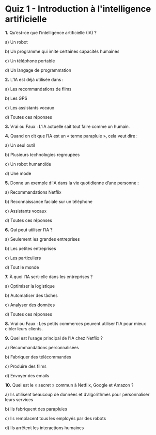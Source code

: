 # Quiz 1 - Introduction à l'intelligence artificielle

**1.** Qu’est-ce que l’intelligence artificielle (IA) ?

a) Un robot

b) Un programme qui imite certaines capacités humaines

c) Un téléphone portable

d) Un langage de programmation

**2.** L’IA est déjà utilisée dans :

a) Les recommandations de films

b) Les GPS

c) Les assistants vocaux

d) Toutes ces réponses

**3.** Vrai ou Faux :
L’IA actuelle sait tout faire comme un humain.

**4.** Quand on dit que l’IA est un « terme parapluie », cela veut dire :

a) Un seul outil

b) Plusieurs technologies regroupées

c) Un robot humanoïde

d) Une mode

**5.** Donne un exemple d’IA dans la vie quotidienne d’une personne :

a) Recommandations Netflix

b) Reconnaissance faciale sur un téléphone

c) Assistants vocaux

d) Toutes ces réponses

**6.** Qui peut utiliser l’IA ?

a) Seulement les grandes entreprises

b) Les petites entreprises

c) Les particuliers

d) Tout le monde

**7.** À quoi l’IA sert-elle dans les entreprises ?

a) Optimiser la logistique

b) Automatiser des tâches

c) Analyser des données

d) Toutes ces réponses

**8.** Vrai ou Faux :
Les petits commerces peuvent utiliser l’IA pour mieux cibler leurs clients.

**9.** Quel est l’usage principal de l’IA chez Netflix ?

a) Recommandations personnalisées

b) Fabriquer des télécommandes

c) Produire des films

d) Envoyer des emails

**10.** Quel est le « secret » commun à Netflix, Google et Amazon ?

a) Ils utilisent beaucoup de données et d’algorithmes pour personnaliser leurs services

b) Ils fabriquent des parapluies

c) Ils remplacent tous les employés par des robots

d) Ils arrêtent les interactions humaines

